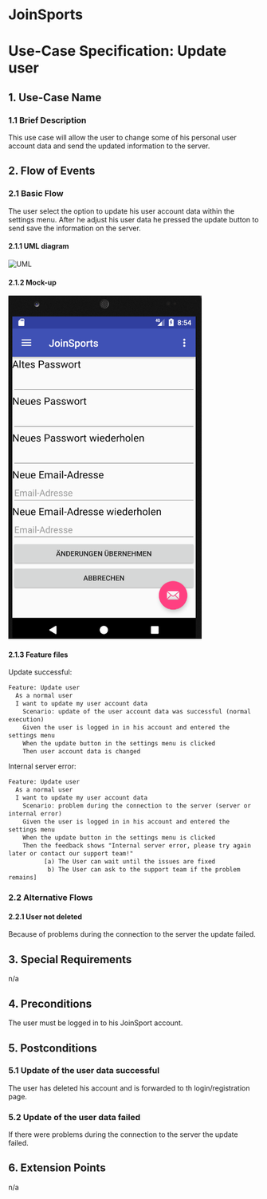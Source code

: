 # JoinSports
# Use-Case Specification: Update user

## 1. Use-Case Name
### 1.1 Brief Description
This use case will allow the user to change some of his personal user account data and send the updated information to the server.

## 2. Flow of Events
### 2.1 Basic Flow 
The user select the option to update his user account data within the settings menu. 
After he adjust his user data he pressed the update button to send save the information on the server. 

#### 2.1.1 UML diagram
![UML]

#### 2.1.2 Mock-up 
![Mock]

#### 2.1.3 Feature files
<!-- ![Feature] -->

Update successful:
```cucumber
Feature: Update user
  As a normal user
  I want to update my user account data
 	Scenario: update of the user account data was successful (normal execution)
    Given the user is logged in in his account and entered the settings menu
    When the update button in the settings menu is clicked
    Then user account data is changed
```

Internal server error:
```cucumber
Feature: Update user
  As a normal user
  I want to update my user account data
 	Scenario: problem during the connection to the server (server or internal error)
    Given the user is logged in in his account and entered the settings menu
    When the update button in the settings menu is clicked
    Then the feedback shows "Internal server error, please try again later or contact our support team!"
          [a) The User can wait until the issues are fixed
           b) The User can ask to the support team if the problem remains]
```

### 2.2 Alternative Flows
#### 2.2.1 User not deleted 
Because of problems during the connection to the server the update failed.

## 3. Special Requirements
n/a

## 4. Preconditions
The user must be logged in to his JoinSport account.

## 5. Postconditions
### 5.1 Update of the user data successful
The user has deleted his account and is forwarded to th login/registration page.

### 5.2	Update of the user data failed
If there were problems during the connection to the server the update failed.

## 6. Extension Points
n/a

<!-- picture links -->
[UML]: ? "UML Diagram"
[Mock]: https://github.com/JoinSports/Documentation/blob/master/Mockups/Update%20User.png "Mock-Up"
<!-- [Feature]:  "Feature file" -->

